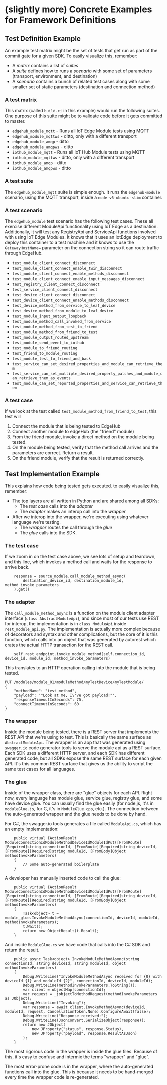 # (slightly more) Concrete Examples for Framework Definitions

## Test Definition Example

An example test matrix might be the set of tests that get run as part of the commit gate for a given SDK.  To easily visualize this, remember:
* A _matrix_ contains a list of _suites_
* A _suite_ defines how to runs a _scenario_ with some set of parameters (transport, environment, and destination)
* A _scenario_ contains a bunch of related test cases along with some smaller set of static parameters (destination and connection method)

### A test matrix

This matrix (called `build-ci` in this example) would run the following suites.  One purpose of this suite might be to validate code before it gets committed to master.

* `edgehub_module_mqtt` - Runs all IoT Edge Module tests using MQTT
* `edgehub_module_mqttws` - ditto, only with a different transport
* `edgehub_module_amqp` - ditto
* `edgehub_module_amqpws` - ditto
* `iothub_module_mqtt` - Runs all IoT Hub Module tests using MQTT
* `iothub_module_mqttws` - ditto, only with a different transport
* `iothub_module_amqp` - ditto
* `iothub_module_amqpws` - ditto

### A test suite

The `edgehub_module_mqtt` suite is simple enough.  It runs the `edgehub-module` scenario, using the MQTT transport, inside a `node-v6-ubuntu-slim` container.

### A test scenario

The `edgehub_module` test scenario has the following test cases.  These all exercise different ModuleApi functionality using IoT Edge as a destination.  Additionally, it will test any RegistryApi and ServiceApi functions involved with using IoT Edge Modules.  It knows that it uses an IotEdge deployment to deploy this container to a test machine and it knows to use the `GatewayHostName=` parameter on the connection string so it can route traffic through EdgeHub.

* `test_module_client_connect_disconnect`
* `test_module_client_connect_enable_twin_disconnect`
* `test_module_client_connect_enable_methods_disconnect`
* `test_module_client_connect_enable_input_messages_disconnect`
* `test_registry_client_connect_disconnect`
* `test_service_client_connect_disconnect`
* `test_device_client_connect_disconnect`
* `test_device_client_connect_enable_methods_disconnect`
* `test_device_method_from_service_to_leaf_device`
* `test_device_method_from_module_to_leaf_device`
* `test_module_input_output_loopback`
* `test_module_method_call_invoked_from_service`
* `test_module_method_from_test_to_friend`
* `test_module_method_from_friend_to_test`
* `test_module_output_routed_upstream`
* `test_module_send_event_to_iothub`
* `test_module_to_friend_routing`
* `test_friend_to_module_routing`
* `test_module_test_to_friend_and_back`
* `test_service_can_set_desired_properties_and_module_can_retrieve_them`
* `test_service_can_set_multiple_desired_property_patches_and_module_can_retrieve_them_as_events`
* `test_module_can_set_reported_properties_and_service_can_retrieve_them`

### A test case

If we look at the test called `test_module_method_from_friend_to_test`, this test will
1. Connect the module that is being tested to EdgeHub
2. Connect another module to edgeHub (the "friend" module)
3. From the friend module, invoke a direct method on the module being tested.
4. On the module being tested, verify that the method call arrives and the parameters are correct.  Return a result.
5. On the friend module, verify that the result is returned correctly.

## Test Implementation Example

This explains how code being tested gets executed.  to easily visualize this, remember:
* The top layers are all written in Python and are shared among all SDKs:
    * The _test case_ calls into the _adapter_
    * The _adapter_ makes an interop call into the _wrapper_
* After we interop into the wrapper, we're executing using whatever language we're testing.
    * The _wrapper_ routes the call through the _glue_
    * The _glue_ calls into the SDK.

### The test case

If we zoom in on the test case above, we see lots of setup and teardown, and this line, which invokes a method call and waits for the response to arrive back.
```
    response = source_module.call_module_method_async(
        destination_device_id, destination_module_id, method_invoke_parameters
    ).get()
```

### The adapter

The `call_module_method_async` is a function on the module client adapter interface (`class AbstractModuleApi`), and since most of our tests use REST for interop, the implementation is in `class ModuleApi` inside `rest_module_api.py`.  The implementation is actually more complex because of decorators and syntax and other complications, but the core of it is this function, which calls into an object that was generated by autorest which crates the actual HTTP transaction for the REST call.

```
    self.rest_endpoint.invoke_module_method(self.connection_id, device_id, module_id, method_invoke_parameters)
```

This translates to an HTTP operation calling into the module that is being tested.
```
PUT /modules/module_01/moduleMethod/myTestDevice/myTestModule/
{
    "methodName": "test_method",
    "payload": '"Look at me, I\'ve got payload!"',
    "responseTimeoutInSeconds": 75,
    "connectTimeoutInSeconds": 60
}
```

### The wrapper

Inside the module being tested, there is a REST server that implements the REST API that we're using to test.  This is basically the same surface as `AbstractModuleApi`.  The wrapper is an app that was generated using `swagger.io` code generator tools to serve the module api as a REST surface.  Each SDK uses a different HTTP server, and each SDK has different generated code, but all SDKs expose the same REST surface for each given API.  It's this common REST surface that gives us the ability to script the same test cases for all languages.

### The glue

Inside of the wrapper class, there are "glue" objects for each API.  Right now, every language has module glue, service glue, registry glue, and some have device glue.  You can usually find the glue easily (for node.js, it's in `moduleGlue.js`, for C, it's in `ModuleGlue.cpp`, etc.).  The connection between the auto-generated wrapper and the glue needs to be done by hand.

For C#, the swagger.io tools generates a file called `ModuleApi.cs`, which has an empty implementation:
```
    public virtual IActionResult ModuleConnectionIdModuleMethodDeviceIdModuleIdPut([FromRoute][Required]string connectionId, [FromRoute][Required]string deviceId, [FromRoute][Required]string moduleId, [FromBody]Object methodInvokeParameters)
    {
        // Some auto-generated boilerplate
    }
```

A developer has manually inserted code to call the glue:
```
    public virtual IActionResult ModuleConnectionIdModuleMethodDeviceIdModuleIdPut([FromRoute][Required]string connectionId, [FromRoute][Required]string deviceId, [FromRoute][Required]string moduleId, [FromBody]Object methodInvokeParameters)
    {
        Task<object> t = module_glue.InvokeModuleMethodAsync(connectionId, deviceId, moduleId, methodInvokeParameters);
        t.Wait();
        return new ObjectResult(t.Result);
    }
```

And inside `ModuleGlue.cs` we have code that calls into the C# SDK and return the result.
```
    public async Task<object> InvokeModuleMethodAsync(string connectionId, string deviceId, string moduleId, object methodInvokeParameters)
    {
        Debug.WriteLine("InvokeModuleMethodAsync received for {0} with deviceId {1} and moduleId {2}", connectionId, deviceId, moduleId);
        Debug.WriteLine(methodInvokeParameters.ToString());
        var client = objectMap[connectionId];
        var request = _jobjectToMethodRequest(methodInvokeParameters as JObject);
        Debug.WriteLine("Invoking");
        var response = await client.InvokeMethodAsync(deviceId, moduleId, request, CancellationToken.None).ConfigureAwait(false);
        Debug.WriteLine("Response received:");
        Debug.WriteLine(JsonConvert.SerializeObject(response));
        return new JObject(
            new JProperty("status", response.Status),
            new JProperty("payload", response.ResultAsJson)
        );
    }
```

The most rigorous code in the wrapper is inside the glue files.  Because of this, it's easy to confuse and intermix the terms "wrapper" and "glue".

The most error-prone code is in the wrapper, where the auto-generated functions call into the glue.  This is because it needs to be hand-merged every time the wrapper code is re-generated.

